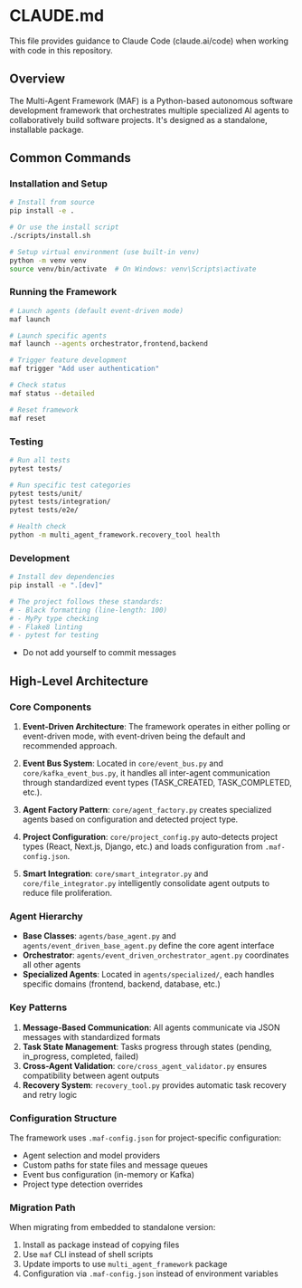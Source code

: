 # CLAUDE.md

This file provides guidance to Claude Code (claude.ai/code) when working with code in this repository.

## Overview

The Multi-Agent Framework (MAF) is a Python-based autonomous software development framework that orchestrates multiple specialized AI agents to collaboratively build software projects. It's designed as a standalone, installable package.

## Common Commands

### Installation and Setup
```bash
# Install from source
pip install -e .

# Or use the install script
./scripts/install.sh

# Setup virtual environment (use built-in venv)
python -m venv venv
source venv/bin/activate  # On Windows: venv\Scripts\activate
```

### Running the Framework
```bash
# Launch agents (default event-driven mode)
maf launch

# Launch specific agents
maf launch --agents orchestrator,frontend,backend

# Trigger feature development
maf trigger "Add user authentication"

# Check status
maf status --detailed

# Reset framework
maf reset
```

### Testing
```bash
# Run all tests
pytest tests/

# Run specific test categories
pytest tests/unit/
pytest tests/integration/
pytest tests/e2e/

# Health check
python -m multi_agent_framework.recovery_tool health
```

### Development
```bash
# Install dev dependencies
pip install -e ".[dev]"

# The project follows these standards:
# - Black formatting (line-length: 100)
# - MyPy type checking
# - Flake8 linting
# - pytest for testing
```
- Do not add yourself to commit messages

## High-Level Architecture

### Core Components

1. **Event-Driven Architecture**: The framework operates in either polling or event-driven mode, with event-driven being the default and recommended approach.

2. **Event Bus System**: Located in `core/event_bus.py` and `core/kafka_event_bus.py`, it handles all inter-agent communication through standardized event types (TASK_CREATED, TASK_COMPLETED, etc.).

3. **Agent Factory Pattern**: `core/agent_factory.py` creates specialized agents based on configuration and detected project type.

4. **Project Configuration**: `core/project_config.py` auto-detects project types (React, Next.js, Django, etc.) and loads configuration from `.maf-config.json`.

5. **Smart Integration**: `core/smart_integrator.py` and `core/file_integrator.py` intelligently consolidate agent outputs to reduce file proliferation.

### Agent Hierarchy

- **Base Classes**: `agents/base_agent.py` and `agents/event_driven_base_agent.py` define the core agent interface
- **Orchestrator**: `agents/event_driven_orchestrator_agent.py` coordinates all other agents
- **Specialized Agents**: Located in `agents/specialized/`, each handles specific domains (frontend, backend, database, etc.)

### Key Patterns

1. **Message-Based Communication**: All agents communicate via JSON messages with standardized formats
2. **Task State Management**: Tasks progress through states (pending, in_progress, completed, failed)
3. **Cross-Agent Validation**: `core/cross_agent_validator.py` ensures compatibility between agent outputs
4. **Recovery System**: `recovery_tool.py` provides automatic task recovery and retry logic

### Configuration Structure

The framework uses `.maf-config.json` for project-specific configuration:
- Agent selection and model providers
- Custom paths for state files and message queues
- Event bus configuration (in-memory or Kafka)
- Project type detection overrides

### Migration Path

When migrating from embedded to standalone version:
1. Install as package instead of copying files
2. Use `maf` CLI instead of shell scripts
3. Update imports to use `multi_agent_framework` package
4. Configuration via `.maf-config.json` instead of environment variables
